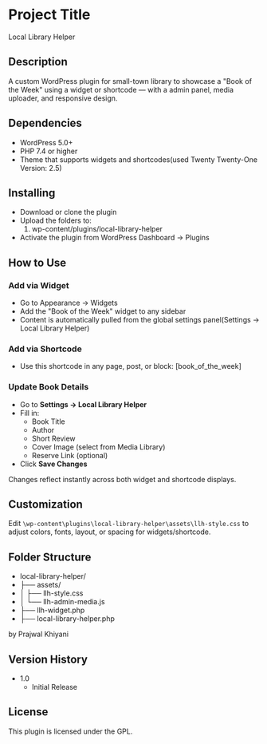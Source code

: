 # Project Title

Local Library Helper

## Description

A custom WordPress plugin for small-town library to showcase a "Book of the Week" using a widget or shortcode — with a admin panel, media uploader, and responsive design.

## Dependencies

* WordPress 5.0+
* PHP 7.4 or higher
* Theme that supports widgets and shortcodes(used Twenty Twenty-One Version: 2.5)

## Installing

* Download or clone the plugin
* Upload the folders to:
  1. wp-content/plugins/local-library-helper
* Activate the plugin from WordPress Dashboard → Plugins

## How to Use

### Add via Widget

* Go to Appearance → Widgets
* Add the "Book of the Week" widget to any sidebar
* Content is automatically pulled from the global settings panel(Settings -> Local Library Helper)


### Add via Shortcode

* Use this shortcode in any page, post, or block:  [book_of_the_week]

### Update Book Details
* Go to **Settings → Local Library Helper**
* Fill in:
   - Book Title
   - Author
   - Short Review
   - Cover Image (select from Media Library)
   - Reserve Link (optional)
* Click **Save Changes**

Changes reflect instantly across both widget and shortcode displays.


##  Customization

Edit `\wp-content\plugins\local-library-helper\assets\llh-style.css` to adjust colors, fonts, layout, or spacing for widgets/shortcode.


## Folder Structure

* local-library-helper/
* ├── assets/
* │ ├── llh-style.css
* │ └── llh-admin-media.js
* ├── llh-widget.php
* ├── local-library-helper.php



by Prajwal Khiyani

## Version History
* 1.0
    * Initial Release

## License
This plugin is licensed under the GPL.

